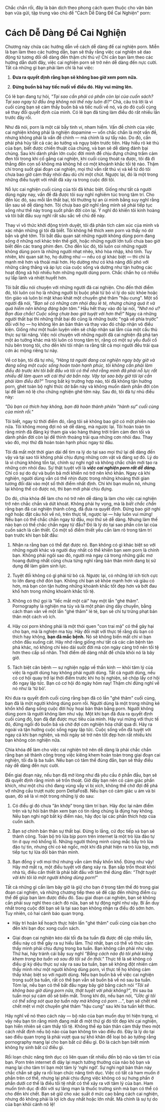 Chắc chắn rồi, đây là bản dịch theo phong cách quen thuộc cho văn bản bạn vừa gửi, tập trung vào chủ đề "Cách Dễ Dàng Để Cai Nghiện" porn:

# Cách Dễ Dàng Để Cai Nghiện

Chương này chứa các hướng dẫn về cách dễ dàng để cai nghiện porn. Miễn là bạn làm theo các hướng dẫn, bạn sẽ thấy rằng việc cai nghiện sẽ dao động từ tương đối dễ dàng đến thậm chí thú vị! Chỉ cần bạn làm theo các hướng dẫn dưới đây, việc cai nghiện porn sẽ trở nên dễ dàng đến nực cười. Tất cả những gì bạn phải làm chỉ là hai việc:

1. **Đưa ra quyết định rằng bạn sẽ không bao giờ xem porn nữa.**

2. **Đừng buồn bã hay tiếc nuối về điều đó. Hãy vui mừng lên.**

Có lẽ bạn đang tự hỏi, *"Tại sao cần phải có phần còn lại của cuốn sách? Tại sao ngay từ đầu ông không nói thế này luôn đi?"* Chà, câu trả lời là vì cuối cùng bạn sẽ cảm thấy buồn bã và tiếc nuối về nó, và do đó cuối cùng sẽ thay đổi quyết định của mình. Có lẽ bạn đã từng làm điều đó rất nhiều lần trước đây rồi.

Như đã nói, porn là một cái bẫy tinh vi, nham hiểm. Vấn đề chính của việc cai nghiện không phải là nghiện dopamine — vốn chắc chắn là một vấn đề, nhưng không phải là vấn đề chính — mà chính là sự tẩy não. Do đó, cần phải phá hủy tất cả các ảo tưởng và ngụy biện trước tiên. Hãy hiểu rõ kẻ thù của bạn, biết được chiến thuật của chúng, và bạn sẽ dễ dàng đánh bại chúng. Sau khi dành phần lớn cuộc đời mình để chịu đựng chứng trầm cảm đen tối trong khi cố gắng cai nghiện, khi cuối cùng thoát ra được, tôi đã đi thẳng đến con số không mà không hề có một khoảnh khắc tồi tệ nào. Thậm chí trong suốt giai đoạn cai nghiện, mọi thứ vẫn rất thú vị và kể từ đó tôi chưa bao giờ cảm thấy nhói đau dù chỉ một chút. Ngược lại, đó là một trong những điều tuyệt vời nhất đã xảy ra trong cuộc đời tôi.

Nỗ lực cai nghiện cuối cùng của tôi đã khác biệt. Giống như tất cả người dùng ngày nay, vấn đề đã được tôi suy nghĩ nghiêm túc trong tâm trí. Cho đến lúc đó, sau mỗi lần thất bại, tôi thường tự an ủi mình bằng suy nghĩ rằng lần sau sẽ dễ dàng hơn. Tôi chưa bao giờ nghĩ rằng mình sẽ phải tiếp tục sống như thế này trong suốt phần đời còn lại. Ý nghĩ đó khiến tôi kinh hoàng và tôi bắt đầu suy nghĩ rất sâu sắc về chủ đề này.

Thay vì vô thức khởi động trình duyệt, tôi đã phân tích cảm xúc của mình và xác nhận những gì tôi đã biết. Tôi không hề thích xem porn và thấy nó dơ bẩn và ghê tởm. Tôi bắt đầu quan sát những người không dùng porn đang sống ở những nơi khác trên thế giới, hoặc những người lớn tuổi chưa bao giờ biết đến các trang phim đen. Cho đến lúc đó, tôi luôn coi những người không dùng porn là những người nhạt nhẽo, khó hòa nhập, khó tính. Tuy nhiên, khi quan sát họ, họ dường như — nếu có gì khác biệt — thì chỉ là mạnh mẽ hơn và thoải mái hơn. Họ dường như có khả năng đối phó với những căng thẳng và áp lực của cuộc sống và dường như tận hưởng các hoạt động xã hội nhiều hơn những người dùng porn. Chắc chắn họ có nhiều sự lấp lánh và nhiệt huyết hơn.

Tôi bắt đầu nói chuyện với những người đã cai nghiện. Cho đến thời điểm đó, tôi luôn coi họ là những người bị buộc phải từ bỏ vì lý do sức khỏe hoặc tôn giáo và luôn bí mật khao khát một chuyến ghé thăm "hậu cung". Một số người đã nói, *"Bạn sẽ có những cơn nhói đau lẻ tẻ, nhưng chúng quá ít và quá hiếm nên không đáng bận tâm."* Hầu hết thay vào đó lại nói, *"Nhớ nó ư? Bạn đùa chắc! Cuộc sống chưa bao giờ tuyệt vời hơn thế!"* Ngay cả những người thất bại thì những thất bại đó cũng là những bước "ngã về phía trước" đối với họ — họ không lên án bản thân và thay vào đó chấp nhận vô điều kiện. Giống như một huấn luyện viên sẽ chấp nhận sai lầm của một cầu thủ thực sự tài năng. Việc nói chuyện với những người đã cai nghiện đã phá tan một ảo tưởng khác mà tôi luôn có trong tâm trí, rằng có một sự yếu đuối cố hữu bên trong tôi, cho đến khi tôi nhận ra rằng tất cả mọi người đều trải qua cơn ác mộng riêng tư này.

Về cơ bản, tôi đã tự nhủ, *"Hàng tá người đang cai nghiện ngay bây giờ và đang sống một cuộc sống hoàn toàn hạnh phúc, tôi không cần phải làm điều đó trước khi tôi bắt đầu và tôi có thể nhớ rằng mình đã phải nỗ lực rất nhiều để làm quen với cái thứ dơ bẩn này. Vậy tại sao bây giờ tôi lại cần phải làm điều đó?"* Trong bất kỳ trường hợp nào, tôi đã không tận hưởng porn, ghét toàn bộ nghi thức dơ bẩn này và không muốn dành phần đời còn lại để làm nô lệ cho chứng nghiện ghê tởm này. Sau đó, tôi đã tự nhủ điều này:

*"Dù bạn có thích hay không, bạn đã hoàn thành phiên "hành sự" cuối cùng của mình rồi."*

Tôi biết, ngay từ thời điểm đó, rằng tôi sẽ không bao giờ có một phiên nào nữa. Tôi không mong đợi nó sẽ dễ dàng, mà ngược lại. Tôi hoàn toàn tin rằng mình đã đăng ký tham gia vào hàng tháng trời trầm cảm đen tối và dành phần đời còn lại để thỉnh thoảng trải qua những cơn nhói đau. Thay vào đó, mọi thứ đã hoàn toàn hạnh phúc ngay từ đầu.

Tôi đã mất một thời gian dài để tìm ra lý do tại sao mọi thứ lại dễ dàng đến vậy và tại sao tôi không phải chịu đựng những cơn vật vã đáng sợ đó. Lý do là vì chúng không tồn tại, chính sự nghi ngờ và không chắc chắn mới tạo ra những cơn nhói đau. Sự thật tuyệt vời là ***việc cai nghiện porn rất dễ dàng.*** Chỉ có sự do dự và buồn bã mới khiến nó trở nên khó khăn. Ngay cả khi nghiện, người dùng vẫn có thể nhịn được trong những khoảng thời gian tương đối dài vào một số thời điểm nhất định. Chỉ khi bạn muốn nó, nhưng lại không thể có được nó, thì bạn mới phải chịu đựng.

Do đó, chìa khóa để làm cho nó trở nên dễ dàng là làm cho việc cai nghiện trở nên chắc chắn và dứt khoát. Không phải hy vọng, mà là *biết chắc chắn* rằng bạn đã cai nghiện thành công, đã đưa ra quyết định. Đừng bao giờ nghi ngờ hoặc đặt câu hỏi về nó, trên thực tế, ngược lại — hãy luôn vui mừng! Nếu bạn có thể chắc chắn ngay từ đầu, mọi thứ sẽ dễ dàng. Nhưng làm thế nào bạn có thể chắc chắn ngay từ đầu? Đó là lý do tại sao phần còn lại của cuốn sách là cần thiết. Có một số điểm thiết yếu cần làm rõ trong tâm trí bạn trước khi bạn bắt đầu:

1. Nhận ra rằng bạn có thể đạt được nó. Bạn không có gì khác biệt so với những người khác và người duy nhất có thể khiến bạn xem porn là chính bạn. Không phải ngôi sao đó, người mà ngay cả trong những giấc mơ hoang đường nhất cũng chưa từng nghĩ rằng bản thân mình đang bị sử dụng để làm giảm sinh lực.

2. Tuyệt đối không có gì phải từ bỏ cả. Ngược lại, có những lợi ích tích cực to lớn đang chờ đón bạn. Không chỉ bạn sẽ khỏe mạnh hơn và giàu có hơn, mà bạn còn tận hưởng những khoảnh khắc tốt đẹp hơn và bớt đau khổ hơn trong những khoảnh khắc tồi tệ.

3. Không có thứ gọi là "liếc mắt một cái" hay một lần "ghé thăm". Pornography là nghiện ma túy và là một phản ứng dây chuyền, bằng cách than vãn về một lần "ghé thăm" lẻ tẻ, bạn sẽ chỉ tự trừng phạt bản thân một cách vô ích.

4. Hãy coi porn không phải là một thói quen "con trai mà" có thể gây hại cho bạn, mà là nghiện ma túy. Hãy đối mặt với thực tế rằng dù bạn có thích hay không, **bạn đã mắc bệnh.** Nó sẽ không biến mất chỉ vì bạn chôn đầu xuống cát. Hãy nhớ rằng giống như tất cả các căn bệnh tàn phá khác, nó không chỉ kéo dài suốt đời mà còn ngày càng trở nên tồi tệ hơn theo cấp số nhân. Thời điểm dễ dàng nhất để chữa khỏi nó là bây giờ.

5. Tách biệt căn bệnh — sự nghiện ngập về thần kinh — khỏi tâm lý của việc là người dùng hay không phải người dùng. Tất cả người dùng, nếu có cơ hội quay trở lại thời điểm trước khi họ bị nghiện, sẽ chộp lấy cơ hội đó ngay lập tức. Bạn có cơ hội đó ngày hôm nay! Thậm chí đừng nghĩ về nó như là ‘từ bỏ’.

Khi đưa ra quyết định cuối cùng rằng bạn đã có lần "ghé thăm" cuối cùng, bạn đã là một người không dùng porn rồi. Người dùng là một trong những kẻ khốn khổ đang sống cuộc đời hủy hoại bản thân bằng porn. Người không dùng porn là người không làm như vậy. Một khi bạn đã đưa ra quyết định cuối cùng đó, bạn đã đạt được mục tiêu của mình. Hãy vui mừng với thực tế đó, đừng ngồi đó buồn bã và chờ đợi cơn nghiện hóa chất qua đi. Hãy ra ngoài và tận hưởng cuộc sống ngay lập tức. Cuộc sống vốn đã tuyệt vời ngay cả khi bạn nghiện, và mỗi ngày sẽ trở nên tốt đẹp hơn rất nhiều khi bạn không còn nghiện nữa.

Chìa khóa để làm cho việc cai nghiện trở nên dễ dàng là phải chắc chắn rằng bạn sẽ thành công trong việc kiêng khem hoàn toàn trong giai đoạn cai nghiện, tối đa là ba tuần. Nếu bạn có tâm thế đúng đắn, bạn sẽ thấy điều này dễ dàng đến nực cười.

Đến giai đoạn này, nếu bạn đã mở lòng như đã yêu cầu ở phần đầu, bạn sẽ đã quyết định rằng mình sẽ trốn thoát. Giờ đây bạn nên có cảm giác phấn khích, như một chú chó đang vùng vẫy vì bị xích, không thể chờ đợi để phá vỡ những cầu trượt nước porn DeltaFosB. Nếu bạn có cảm giác u ám và bi quan, đó sẽ là vì một trong những lý do sau:

1. Có điều gì đó chưa “ăn khớp” trong tâm trí bạn. Hãy đọc lại năm điểm trên và tự hỏi bản thân xem bạn có tin rằng chúng là đúng hay không. Nếu bạn nghi ngờ bất kỳ điểm nào, hãy đọc lại các phần thích hợp của cuốn sách.

2. Bạn sợ chính bản thân sự thất bại. Đừng lo lắng, cứ đọc tiếp và bạn sẽ thành công. Toàn bộ trò lừa bịp porn trên internet là một trò lừa đảo tự tin ở quy mô khổng lồ. Những người thông minh cũng mắc bẫy trò lừa đảo tự tin, nhưng chỉ có kẻ ngốc, một khi đã phát hiện ra trò lừa bịp, mới tiếp tục tự lừa dối bản thân mình.

3. Bạn đồng ý với mọi thứ nhưng vẫn cảm thấy khốn khổ. Đừng như vậy! Hãy mở mắt ra, một điều tuyệt vời đang xảy ra. Bạn sắp trốn thoát khỏi nhà tù, điều cần thiết là phải bắt đầu với tâm thế đúng đắn: *“Thật tuyệt vời khi tôi là một người không dùng porn!"*

Tất cả những gì cần làm bây giờ là giữ cho bạn ở trong tâm thế đó trong giai đoạn cai nghiện, và những chương tiếp theo sẽ đề cập đến những điểm cụ thể để giúp bạn làm được điều đó. Sau giai đoạn cai nghiện, bạn sẽ không cần phải suy nghĩ theo cách đó nữa, bạn sẽ tự động nghĩ như vậy. Bí ẩn duy nhất trong cuộc đời bạn sẽ là tại sao bạn không nhận ra điều đó sớm hơn. Tuy nhiên, có hai cảnh báo quan trọng.

- Hãy trì hoãn kế hoạch thực hiện lần "ghé thăm" cuối cùng của bạn cho đến khi bạn đọc xong cuốn sách.

- Giai đoạn cai nghiện kéo dài tối đa ba tuần đã được đề cập nhiều lần, điều này có thể gây ra sự hiểu lầm. Thứ nhất, bạn có thể vô thức cảm thấy mình phải chịu đựng trong ba tuần. Bạn không cần phải như vậy. Thứ hai, hãy tránh cái bẫy suy nghĩ *“Bằng cách nào đó tôi phải kiêng khem trong ba tuần và sau đó tôi sẽ ổn thôi."* Thực tế là sẽ không có điều gì kỳ diệu thực sự xảy ra sau ba tuần, bạn sẽ không đột nhiên cảm thấy mình như một người không dùng porn, vì thực tế họ không cảm thấy khác biệt so với người dùng. Nếu bạn buồn bã về việc cai nghiện trong suốt ba tuần, rất có thể bạn vẫn sẽ buồn bã về nó sau ba tuần. Tóm lại, nếu bạn có thể bắt đầu ngay bây giờ bằng cách nói *“Tôi sẽ không bao giờ dùng porn nữa, thật tuyệt vời phải không?"*, thì sau ba tuần mọi sự cám dỗ sẽ biến mất. Trong khi đó, nếu bạn nói, *“Ước gì tôi có thể sống sót qua ba tuần này mà không có porn …"*, bạn sẽ chết mê chết mệt vì một chuyến ghé thăm "hậu cung" sau khi ba tuần kết thúc.

Hãy nghĩ về nó theo cách này — bộ não của bạn muốn duy trì hiện trạng, vì vậy nếu bạn tin rằng mình đang mất đi một thứ gì đó tốt đẹp khi cai nghiện, bạn hiển nhiên sẽ cảm thấy tồi tệ. Không thể ép bản thân cảm thấy theo một cách nhất định nếu bộ não của bạn không tin vào điều đó. Đây là lý do tại sao điều quan trọng là phải vượt qua sự khó khăn để loại bỏ ảo tưởng rằng pornography mang lại cho bạn bất cứ điều gì. Đó là cách bạn biết mình không hy sinh bất cứ điều gì.

Rối loạn chức năng tình dục có liên quan rất nhiều đến bộ não và tâm trí của bạn. Porn trên internet đi dây lại mạch tưởng thưởng của não bộ bạn và mang lại cho tâm trí bạn một tâm lý ‘nghi ngờ’. Sự nghi ngờ bản thân này chắc chắn sẽ gây ra rối loạn chức năng tình dục. Việc có tất cả ham muốn ở phần trên cơ thể, nhưng lại phải chịu đựng việc không có sự hưng phấn ở phần dưới cơ thể là điều tồi tệ nhất có thể xảy ra với tâm lý của bạn. Ham muốn tình dục đi đôi với sự lãng mạn là thuốc trường sinh mà bạn có thể có cho đến khi chết. Bạn sẽ giữ cho xác suất ở mức cao bằng cách cai nghiện, nhưng đó không phải là lợi ích duy nhất hoặc lớn nhất. Mà chính là sự tự do của bạn khỏi cảnh nô lệ!

